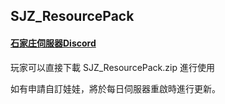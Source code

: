 ﻿## SJZ_ResourcePack

#### [石家庄伺服器Discord](https://discord.gg/zNFvDq5JEd)

玩家可以直接下載 SJZ_ResourcePack.zip 進行使用

如有申請自訂娃娃，將於每日伺服器重啟時進行更新。
